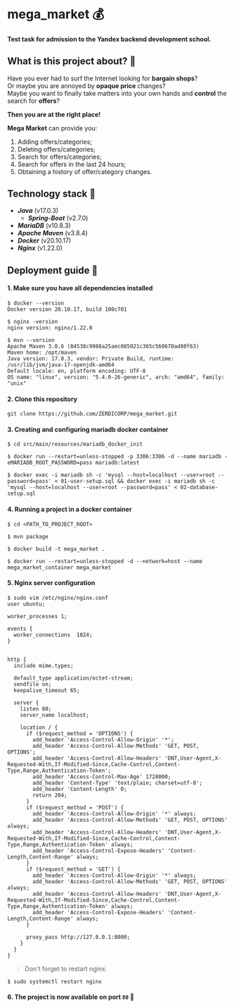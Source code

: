 # mega_market :moneybag:
#### Test task for admission to the Yandex backend development school.

## What is this project about? :raising_hand:
Have you ever had to surf the Internet looking for **bargain shops**?  
Or maybe you are annoyed by **opaque price** changes?  
Maybe you want to finally take matters into your own hands and **control** the search for **offers**?

**Then you are at the right place!**

**Mega Market** can provide you:
1. Adding offers/categories;
2. Deleting offers/categories;
3. Search for offers/categories;
4. Search for offers in the last 24 hours;
5. Obtaining a history of offer/category changes.

## Technology stack :wrench:
* ***Java*** (v17.0.3)
  - ***Spring-Boot*** (v2.7.0)
* ***MariaDB*** (v10.8.3)
* ***Apache Maven*** (v3.8.4)
* ***Docker*** (v20.10.17)
* ***Nginx*** (v1.22.0)

## Deployment guide :rocket:

#### 1. Make sure you have all dependencies installed
```
$ docker --version
Docker version 20.10.17, build 100c701
```
```
$ nginx -version
nginx version: nginx/1.22.0
```
```
$ mvn --version
Apache Maven 3.8.6 (84538c9988a25aec085021c365c560670ad80f63)
Maven home: /opt/maven
Java version: 17.0.3, vendor: Private Build, runtime: /usr/lib/jvm/java-17-openjdk-amd64
Default locale: en, platform encoding: UTF-8
OS name: "linux", version: "5.4.0-26-generic", arch: "amd64", family: "unix"
```

#### 2. Clone this repository
```
git clone https://github.com/ZERDICORP/mega_market.git
```

#### 3. Creating and configuring mariadb docker container
```
$ cd src/main/resources/mariadb_docker_init
```
```
$ docker run --restart=unless-stopped -p 3306:3306 -d --name mariadb -eMARIADB_ROOT_PASSWORD=pass mariadb:latest
```
```
$ docker exec -i mariadb sh -c 'mysql --host=localhost --user=root --password=pass' < 01-user-setup.sql && docker exec -i mariadb sh -c 'mysql --host=localhost --user=root --password=pass' < 02-database-setup.sql
```

#### 4. Running a project in a docker container
```
$ cd <PATH_TO_PROJECT_ROOT>
```
```
$ mvn package
```
```
$ docker build -t mega_market .
```
```
$ docker run --restart=unless-stopped -d --network=host --name mega_market_container mega_market
```

#### 5. Nginx server configuration
```
$ sudo vim /etc/nginx/nginx.conf
user ubuntu;
  
worker_processes 1;

events {
  worker_connections  1024;
}


http {
  include mime.types;
  
  default_type application/octet-stream;
  sendfile on;
  keepalive_timeout 65;
  
  server {
    listen 80;
    server_name localhost;
    
    location / {
      if ($request_method = 'OPTIONS') {
        add_header 'Access-Control-Allow-Origin' '*';
        add_header 'Access-Control-Allow-Methods' 'GET, POST, OPTIONS';
        add_header 'Access-Control-Allow-Headers' 'DNT,User-Agent,X-Requested-With,If-Modified-Since,Cache-Control,Content-Type,Range,Authentication-Token';
        add_header 'Access-Control-Max-Age' 1728000;
        add_header 'Content-Type' 'text/plain; charset=utf-8';
        add_header 'Content-Length' 0;
        return 204;
      }
      if ($request_method = 'POST') {
        add_header 'Access-Control-Allow-Origin' '*' always;
        add_header 'Access-Control-Allow-Methods' 'GET, POST, OPTIONS' always;
        add_header 'Access-Control-Allow-Headers' 'DNT,User-Agent,X-Requested-With,If-Modified-Since,Cache-Control,Content-Type,Range,Authentication-Token' always;
        add_header 'Access-Control-Expose-Headers' 'Content-Length,Content-Range' always;
      }
      if ($request_method = 'GET') {
        add_header 'Access-Control-Allow-Origin' '*' always;
        add_header 'Access-Control-Allow-Methods' 'GET, POST, OPTIONS' always;
        add_header 'Access-Control-Allow-Headers' 'DNT,User-Agent,X-Requested-With,If-Modified-Since,Cache-Control,Content-Type,Range,Authentication-Token' always;
        add_header 'Access-Control-Expose-Headers' 'Content-Length,Content-Range' always;
      }
      
      proxy_pass http://127.0.0.1:8000;
    }
  }
}
```
> Don't forget to restart nginx.
```
$ sudo systemctl restart nginx
```

#### 6. The project is now available on port `80` :confetti_ball:
